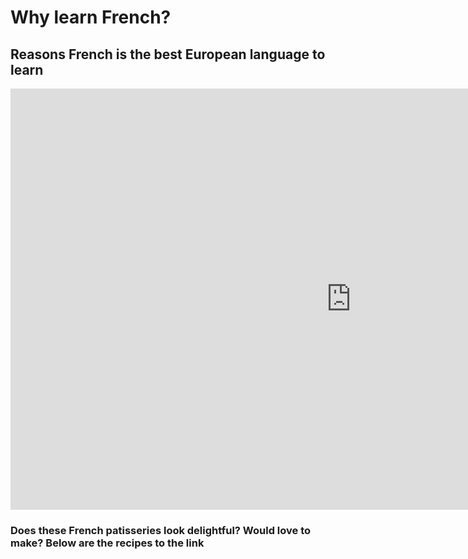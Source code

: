 <h1>Why learn French?</h1>
<h2>Reasons French is the best European language to learn</h2>

<iframe src="https://h5p.org/h5p/embed/379324" width="1090" height="674" frameborder="0" allowfullscreen="allowfullscreen"></iframe><script src="https://h5p.org/sites/all/modules/h5p/library/js/h5p-resizer.js" charset="UTF-8"></script>
<h3>Does these French patisseries look delightful? Would love to make? Below are the recipes to the link</h3>

